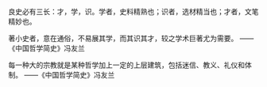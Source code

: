 良史必有三长：才，学，识。学者，史料精熟也；识者，选材精当也；才者，文笔精妙也。 

著小史者，意在通俗，不易展其学，而其识其才，较之学术巨著尤为需要。  ——《中国哲学简史》冯友兰



每一种大的宗教就是某种哲学加上一定的上层建筑，包括迷信、教义、礼仪和体制。 ——《中国哲学简史》冯友兰





